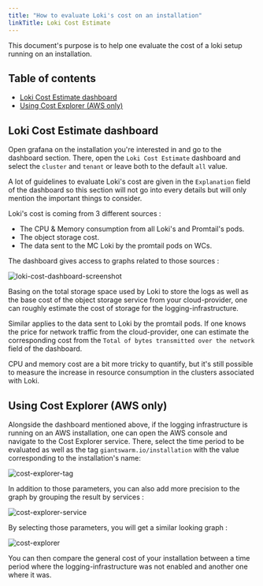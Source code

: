 ```yaml
---
title: "How to evaluate Loki's cost on an installation"
linkTitle: Loki Cost Estimate
---
```


This document's purpose is to help one evaluate the cost of a loki setup running on an installation.

## Table of contents

* [Loki Cost Estimate dashboard](#loki-cost-estimate-dashboard)
* [Using Cost Explorer (AWS only)](#using-cost-explorer-aws-only)

## Loki Cost Estimate dashboard

Open grafana on the installation you're interested in and go to the dashboard section. There, open the `Loki Cost Estimate` dashboard and select the `cluster` and `tenant` or leave both to the default `all` value.

A lot of guidelines to evaluate Loki's cost are given in the `Explanation` field of the dashboard so this section will not go into every details but will only mention the important things to consider.

Loki's cost is coming from 3 different sources :

* The CPU & Memory consumption from all Loki's and Promtail's pods.
* The object storage cost.
* The data sent to the MC Loki by the promtail pods on WCs.

The dashboard gives access to graphs related to those sources :

![loki-cost-dashboard-screenshot](../images/loki-cost-dashboard.png)

Basing on the total storage space used by Loki to store the logs as well as the base cost of the object storage service from your cloud-provider, one can roughly estimate the cost of storage for the logging-infrastructure.

Similar applies to the data sent to Loki by the promtail pods. If one knows the price for network traffic from the cloud-provider, one can estimate the corresponding cost from the `Total of bytes transmitted over the network` field of the dashboard.

CPU and memory cost are a bit more tricky to quantify, but it's still possible to measure the increase in resource consumption in the clusters associated with Loki.

## Using Cost Explorer (AWS only)

Alongside the dashboard mentioned above, if the logging infrastructure is running on an AWS installation, one can open the AWS console and navigate to the Cost Explorer service. There, select the time period to be evaluated as well as the tag `giantswarm.io/installation` with the value corresponding to the installation's name:

![cost-explorer-tag](../images/cost-explorer-tag.png)

In addition to those parameters, you can also add more precision to the graph by grouping the result by services :

![cost-explorer-service](../images/cost-explorer-group-by.png)

By selecting those parameters, you will get a similar looking graph :

![cost-explorer](../images/aws-cost-explorer.png)

You can then compare the general cost of your installation between a time period where the logging-infrastructure was not enabled and another one where it was.
